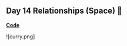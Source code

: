 ## Day 14 Relationships (Space) 🏀

[**Code**](https://github.com/schmid07/30-Day-Chart-Challenge/blob/main/code/14_space.r)

![curry.png]
